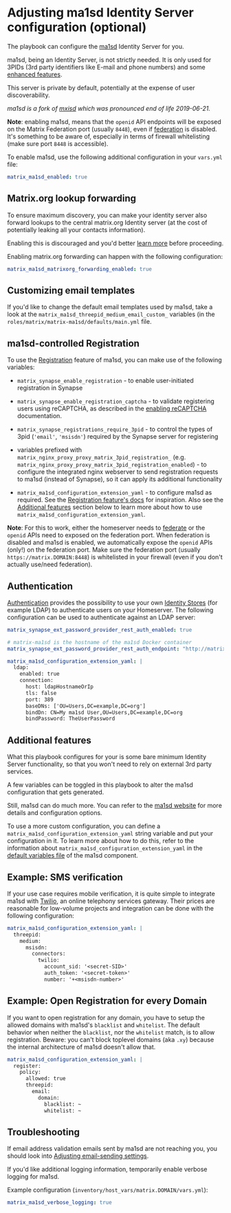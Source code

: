 # Adjusting ma1sd Identity Server configuration (optional)

The playbook can configure the [ma1sd](https://github.com/ma1uta/ma1sd) Identity Server for you.

ma1sd, being an Identity Server, is not strictly needed. It is only used for 3PIDs (3rd party identifiers like E-mail and phone numbers) and some [enhanced features](https://github.com/ma1uta/ma1sd/#features).

This server is private by default, potentially at the expense of user discoverability.

*ma1sd is a fork of [mxisd](https://github.com/kamax-io/mxisd) which was pronounced end of life 2019-06-21.*

**Note**: enabling ma1sd, means that the `openid` API endpoints will be exposed on the Matrix Federation port (usually `8448`), even if [federation](configuring-playbook-federation.md) is disabled. It's something to be aware of, especially in terms of firewall whitelisting (make sure port `8448` is accessible).

To enable ma1sd, use the following additional configuration in your `vars.yml` file:

```yaml
matrix_ma1sd_enabled: true
```


## Matrix.org lookup forwarding

To ensure maximum discovery, you can make your identity server also forward lookups to the central matrix.org Identity server (at the cost of potentially leaking all your contacts information).

Enabling this is discouraged and you'd better [learn more](https://github.com/ma1uta/ma1sd/blob/master/docs/features/identity.md#lookups) before proceeding.

Enabling matrix.org forwarding can happen with the following configuration:

```yaml
matrix_ma1sd_matrixorg_forwarding_enabled: true
```


## Customizing email templates

If you'd like to change the default email templates used by ma1sd, take a look at the `matrix_ma1sd_threepid_medium_email_custom_` variables
(in the `roles/matrix/matrix-ma1sd/defaults/main.yml` file.


## ma1sd-controlled Registration

To use the [Registration](https://github.com/ma1uta/ma1sd/blob/master/docs/features/registration.md) feature of ma1sd, you can make use of the following variables:

- `matrix_synapse_enable_registration` - to enable user-initiated registration in Synapse

- `matrix_synapse_enable_registration_captcha` - to validate registering users using reCAPTCHA, as described in the [enabling reCAPTCHA](configuring_captcha.md) documentation.

- `matrix_synapse_registrations_require_3pid` - to control the types of 3pid (`'email'`, `'msisdn'`) required by the Synapse server for registering

- variables prefixed with `matrix_nginx_proxy_proxy_matrix_3pid_registration_` (e.g. `matrix_nginx_proxy_proxy_matrix_3pid_registration_enabled`) - to configure the integrated nginx webserver to send registration requests to ma1sd (instead of Synapse), so it can apply its additional functionality

- `matrix_ma1sd_configuration_extension_yaml` - to configure ma1sd as required. See the [Registration feature's docs](https://github.com/ma1uta/ma1sd/blob/master/docs/features/registration.md) for inspiration. Also see the [Additional features](#additional-features) section below to learn more about how to use `matrix_ma1sd_configuration_extension_yaml`.

**Note**: For this to work, either the homeserver needs to [federate](configuring-playbook-federation.md) or the `openid` APIs need to exposed on the federation port. When federation is disabled and ma1sd is enabled, we automatically expose the `openid` APIs (only!) on the federation port. Make sure the federation port (usually `https://matrix.DOMAIN:8448`) is whitelisted in your firewall (even if you don't actually use/need federation).


## Authentication

[Authentication](https://github.com/ma1uta/ma1sd/blob/master/docs/features/authentication.md) provides the possibility to use your own [Identity Stores](https://github.com/ma1uta/ma1sd/blob/master/docs/stores/README.md) (for example LDAP) to authenticate users on your Homeserver. The following configuration can be used to authenticate against an LDAP server:

```yaml
matrix_synapse_ext_password_provider_rest_auth_enabled: true

# matrix-ma1sd is the hostname of the ma1sd Docker container
matrix_synapse_ext_password_provider_rest_auth_endpoint: "http://matrix-ma1sd:8090"

matrix_ma1sd_configuration_extension_yaml: |
  ldap:
    enabled: true
    connection:
      host: ldapHostnameOrIp
      tls: false
      port: 389
      baseDNs: ['OU=Users,DC=example,DC=org']
      bindDn: CN=My ma1sd User,OU=Users,DC=example,DC=org
      bindPassword: TheUserPassword
```

## Additional features

What this playbook configures for your is some bare minimum Identity Server functionality, so that you won't need to rely on external 3rd party services.

A few variables can be toggled in this playbook to alter the ma1sd configuration that gets generated.

Still, ma1sd can do much more.
You can refer to the [ma1sd website](https://github.com/ma1uta/ma1sd) for more details and configuration options.

To use a more custom configuration, you can define a `matrix_ma1sd_configuration_extension_yaml` string variable
and put your configuration in it.
To learn more about how to do this, refer to the information about `matrix_ma1sd_configuration_extension_yaml` in the [default variables file](../roles/matrix/matrix-ma1sd/defaults/main.yml) of the ma1sd component.

## Example: SMS verification

If your use case requires mobile verification, it is quite simple to integrate ma1sd with [Twilio](https://www.twilio.com/), an online telephony services gateway. Their prices are reasonable for low-volume projects and integration can be done with the following configuration:

```yaml
matrix_ma1sd_configuration_extension_yaml: |
  threepid:
    medium:
      msisdn:
        connectors:
          twilio:
            account_sid: '<secret-SID>'
            auth_token: '<secret-token>'
            number: '+<msisdn-number>'
```

## Example: Open Registration for every Domain

If you want to open registration for any domain, you have to setup the allowed domains with ma1sd's `blacklist` and `whitelist`. The default behavior when neither the `blacklist`, nor the `whitelist` match, is to allow registration. Beware: you can't block toplevel domains (aka `.xy`) because the internal architecture of ma1sd doesn't allow that.

```yaml
matrix_ma1sd_configuration_extension_yaml: |
  register:
    policy:
      allowed: true
      threepid:
        email:
          domain:
            blacklist: ~
            whitelist: ~
```

## Troubleshooting

If email address validation emails sent by ma1sd are not reaching you, you should look into [Adjusting email-sending settings](configuring-playbook-email.md).

If you'd like additional logging information, temporarily enable verbose logging for ma1sd.

Example configuration (`inventory/host_vars/matrix.DOMAIN/vars.yml`):

```yaml
matrix_ma1sd_verbose_logging: true
```

